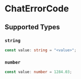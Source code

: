 # ChatErrorCode


## Supported Types

### `string`

```typescript
const value: string = "<value>";
```

### `number`

```typescript
const value: number = 1284.03;
```

